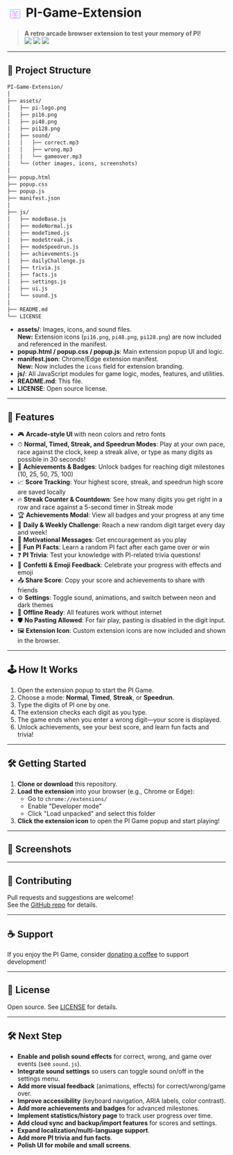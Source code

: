# <img src="https://raw.githubusercontent.com/SawsanDaban/PI-Game-Extension/main/assets/pi-logo.png" alt="PI Game Logo" width="36" style="vertical-align:middle;"> PI-Game-Extension

> **A retro arcade browser extension to test your memory of PI!**  
> <img src="https://img.shields.io/badge/Arcade%20UI-%F0%9F%8E%B8%20Neon%20Retro-blueviolet?style=flat-square">
> <img src="https://img.shields.io/badge/PI%20Digits-3.14159...-green?style=flat-square">
> <img src="https://img.shields.io/github/license/SawsanDaban/PI-Game-Extension?style=flat-square">

---

## 📁 Project Structure

```
PI-Game-Extension/
│
├── assets/
│   ├── pi-logo.png
│   ├── pi16.png
│   ├── pi48.png
│   ├── pi128.png
│   ├── sound/
│   │   ├── correct.mp3
│   │   ├── wrong.mp3
│   │   └── gameover.mp3
│   └── (other images, icons, screenshots)
│
├── popup.html
├── popup.css
├── popup.js
├── manifest.json
│
├── js/
│   ├── modeBase.js
│   ├── modeNormal.js
│   ├── modeTimed.js
│   ├── modeStreak.js
│   ├── modeSpeedrun.js
│   ├── achievements.js
│   ├── dailyChallenge.js
│   ├── trivia.js
│   ├── facts.js
│   ├── settings.js
│   ├── ui.js
│   └── sound.js
│
├── README.md
└── LICENSE
```

- **assets/**: Images, icons, and sound files.  
  **New:** Extension icons (`pi16.png`, `pi48.png`, `pi128.png`) are now included and referenced in the manifest.
- **popup.html / popup.css / popup.js**: Main extension popup UI and logic.
- **manifest.json**: Chrome/Edge extension manifest.  
  **New:** Now includes the `icons` field for extension branding.
- **js/**: All JavaScript modules for game logic, modes, features, and utilities.
- **README.md**: This file.
- **LICENSE**: Open source license.

---

## 🚀 Features

- 🎮 **Arcade-style UI** with neon colors and retro fonts
- ⏱ **Normal, Timed, Streak, and Speedrun Modes**: Play at your own pace, race against the clock, keep a streak alive, or type as many digits as possible in 30 seconds!
- 🏅 **Achievements & Badges**: Unlock badges for reaching digit milestones (10, 25, 50, 75, 100)
- 📈 **Score Tracking**: Your highest score, streak, and speedrun high score are saved locally
- 🔥 **Streak Counter & Countdown**: See how many digits you get right in a row and race against a 5-second timer in Streak mode
- 🏆 **Achievements Modal**: View all badges and your progress at any time
- 🎯 **Daily & Weekly Challenge**: Reach a new random digit target every day and week!
- 💬 **Motivational Messages**: Get encouragement as you play
- 🧠 **Fun PI Facts**: Learn a random PI fact after each game over or win
- ❓ **PI Trivia**: Test your knowledge with PI-related trivia questions!
- 🎉 **Confetti & Emoji Feedback**: Celebrate your progress with effects and emoji
- 📤 **Share Score**: Copy your score and achievements to share with friends
- ⚙️ **Settings**: Toggle sound, animations, and switch between neon and dark themes
- 📴 **Offline Ready**: All features work without internet
- 🛡️ **No Pasting Allowed**: For fair play, pasting is disabled in the digit input.
- 🖼️ **Extension Icon**: Custom extension icons are now included and shown in the browser.

---

## 🕹 How It Works

1. Open the extension popup to start the PI Game.
2. Choose a mode: **Normal**, **Timed**, **Streak**, or **Speedrun**.
3. Type the digits of PI one by one.
4. The extension checks each digit as you type.
5. The game ends when you enter a wrong digit—your score is displayed.
6. Unlock achievements, see your best score, and learn fun facts and trivia!

---

## 🛠 Getting Started

1. **Clone or download** this repository.
2. **Load the extension** into your browser (e.g., Chrome or Edge):
   - Go to `chrome://extensions/`
   - Enable "Developer mode"
   - Click "Load unpacked" and select this folder
3. **Click the extension icon** to open the PI Game popup and start playing!

---

## 📸 Screenshots

<!-- You can add screenshots here if you want -->
<!-- ![screenshot](assets/screenshot.png) -->

---

## 🤝 Contributing

Pull requests and suggestions are welcome!  
See the [GitHub repo](https://github.com/SawsanDaban/PI-Game-Extension) for details.

---

## ☕ Support

If you enjoy the PI Game, consider [donating a coffee](https://www.buymeacoffee.com/IrisSmile) to support development!

---

## 📄 License

Open source. See [LICENSE](LICENSE) for details.

---

## 🛠️ Next Step

- **Enable and polish sound effects** for correct, wrong, and game over events (see `sound.js`).
- **Integrate sound settings** so users can toggle sound on/off in the settings menu.
- **Add more visual feedback** (animations, effects) for correct/wrong/game over.
- **Improve accessibility** (keyboard navigation, ARIA labels, color contrast).
- **Add more achievements and badges** for advanced milestones.
- **Implement statistics/history page** to track user progress over time.
- **Add cloud sync and backup/import features** for scores and settings.
- **Expand localization/multi-language support**.
- **Add more PI trivia and fun facts**.
- **Polish UI for mobile and small screens**.
